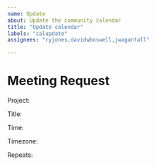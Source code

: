 ```yaml
---
name: Update
about: Update the community calendar
title: "Update calendar"
labels: "calupdate"
assignees: "ryjones,davidwboswell,jwagantall"

---
```


# Meeting Request

Project:

Title:

Time:

Timezone:

Repeats:

